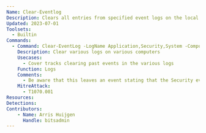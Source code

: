```yaml
---
Name: Clear-Eventlog
Description: Clears all entries from specified event logs on the local or remote computers.
Updated: 2023-07-01
Toolsets:
  - Builtin
Commands:
  - Command: Clear-EventLog -LogName Application,Security,System -ComputerName W10.ad.bitsadmin.com,W11.ad.bitsadmin.com
    Description: Clear various logs on various computers
    Usecases:
      - Cover tracks clearing past events in the various logs
    Function: Logs
    Comments:
      - Be aware that this leaves an event stating that the Security event log has been cleared (event id 1102)
    MitreAttack:
      - T1070.001
Resources:
Detections:
Contributors:
    - Name: Arris Huijgen
      Handle: bitsadmin
---
```

